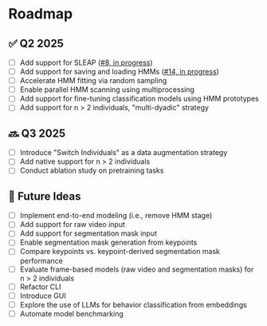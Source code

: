 # Roadmap

## ✅ Q2 2025
- [ ] Add support for SLEAP ([#8, in progress](https://github.com/BelloneLab/lisbet/issues/8))
- [ ] Add support for saving and loading HMMs ([#14, in progress](https://github.com/BelloneLab/lisbet/issues/14))
- [ ] Accelerate HMM fitting via random sampling
- [ ] Enable parallel HMM scanning using multiprocessing
- [ ] Add support for fine-tuning classification models using HMM prototypes
- [ ] Add support for n > 2 individuals, "multi-dyadic" strategy

## 🔜 Q3 2025
- [ ] Introduce "Switch Individuals" as a data augmentation strategy
- [ ] Add native support for n > 2 individuals
- [ ] Conduct ablation study on pretraining tasks

## 🔮 Future Ideas
- [ ] Implement end-to-end modeling (i.e., remove HMM stage)
- [ ] Add support for raw video input
- [ ] Add support for segmentation mask input
- [ ] Enable segmentation mask generation from keypoints
- [ ] Compare keypoints vs. keypoint-derived segmentation mask performance
- [ ] Evaluate frame-based models (raw video and segmentation masks) for n > 2 individuals
- [ ] Refactor CLI
- [ ] Introduce GUI
- [ ] Explore the use of LLMs for behavior classification from embeddings
- [ ] Automate model benchmarking
